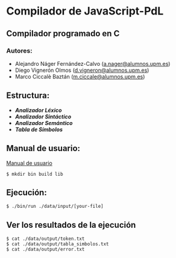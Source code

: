 # Compilador de JavaScript-PdL

## Compilador programado en C

### Autores:
- Alejandro Náger Fernández-Calvo (a.nager@alumnos.upm.es)
- Diego Vignerón Olmos (d.vigneron@alumnos.upm.es)
- Marco Ciccalè Baztán (m.ciccale@alumnos.upm.es)

## Estructura:
- ***Analizador Léxico***
- ***Analizador Sintáctico***
- ***Analizador Semántico***
- ***Tabla de Símbolos***

## Manual de usuario:
[Manual de usuario](/docs/TS2006%20-%20Manual%20de%20usuario.pdf)
```
$ mkdir bin build lib
```

## Ejecución:
```
$ ./bin/run ./data/input/[your-file]
```
## Ver los resultados de la ejecución
```
$ cat ./data/output/token.txt
$ cat ./data/output/tabla_simbolos.txt
$ cat ./data/output/error.txt
```
